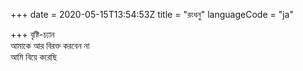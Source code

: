 +++
date = 2020-05-15T13:54:53Z
title = "রংধনু"
languageCode = "ja"
 
+++ 
বৃষ্টি-চ্যান   
আমাকে আর বিরক্ত করবেন না   
আমি বিয়ে করেছি